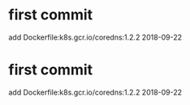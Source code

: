 # first commit
add Dockerfile:k8s.gcr.io/coredns:1.2.2 2018-09-22
# first commit
add Dockerfile:k8s.gcr.io/coredns:1.2.2 2018-09-22
